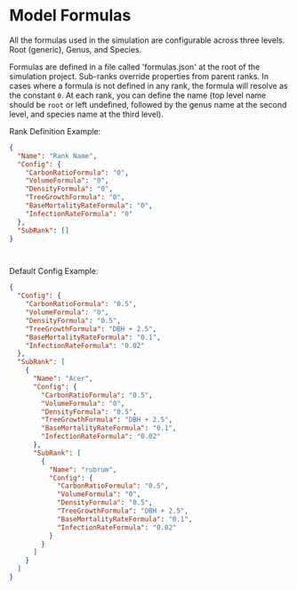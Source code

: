 # Model Formulas

All the formulas used in the simulation are configurable across three levels. Root (generic), Genus, and Species.

Formulas are defined in a file called 'formulas.json' at the root of the simulation project. Sub-ranks override 
properties from parent ranks. In cases where a formula is not defined in any rank, the formula will resolve as the
constant `0`. At each rank, you can define the name (top level name should be `root` or left undefined, 
followed by the genus name at the second level, and species name at the third level).



Rank Definition Example:
```JSON
{
  "Name": "Rank Name",
  "Config": {
    "CarbonRatioFormula": "0",
    "VolumeFormula": "0",
    "DensityFormula": "0",
    "TreeGrowthFormula": "0",
    "BaseMortalityRateFormula": "0",
    "InfectionRateFormula": "0"
  },
  "SubRank": []
}




```



Default Config Example:
```JSON
{
  "Config": {
    "CarbonRatioFormula": "0.5",
    "VolumeFormula": "0",
    "DensityFormula": "0.5",
    "TreeGrowthFormula": "DBH + 2.5",
    "BaseMortalityRateFormula": "0.1",
    "InfectionRateFormula": "0.02"
  },
  "SubRank": [
    {
      "Name": "Acer",
      "Config": {
        "CarbonRatioFormula": "0.5",
        "VolumeFormula": "0",
        "DensityFormula": "0.5",
        "TreeGrowthFormula": "DBH + 2.5",
        "BaseMortalityRateFormula": "0.1",
        "InfectionRateFormula": "0.02"
      },
      "SubRank": [
        {
          "Name": "rubrum",
          "Config": {
            "CarbonRatioFormula": "0.5",
            "VolumeFormula": "0",
            "DensityFormula": "0.5",
            "TreeGrowthFormula": "DBH + 2.5",
            "BaseMortalityRateFormula": "0.1",
            "InfectionRateFormula": "0.02"
          }
        }
      ]
    }
  ]
}

```